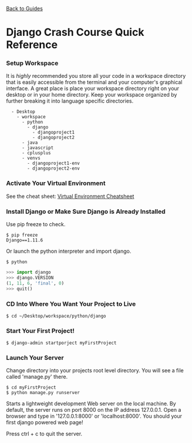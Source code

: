 [Back to Guides](../README.md)
# Django Crash Course Quick Reference

### Setup Workspace
  It is *highly* recommended you store all your code in a workspace directory that is easily accessible from the terminal and your computer's graphical interface. A great place is place your workspace directory right on your desktop or in your home directory. Keep your workspace organized by further breaking it into language specific directories.

```
  - Desktop
    - workspace
      - python
        - django
          - djangoproject1
          - djangoproject2
      - java
      - javascript
      - cplusplus
      - venvs
        - djangoproject1-env
        - djangoproject2-env
```

### Activate Your Virtual Environment

See the cheat sheet: [Virtual Environment Cheatsheet](./VirtualEnvCheatSheet.md)

### Install Django or Make Sure Django is Already Installed

Use pip freeze to check.

```shell
$ pip freeze
Django==1.11.6
```

Or launch the python interpreter and import django. 

```shell
$ python
```

```python
>>> import django
>>> django.VERSION
(1, 11, 6, 'final', 0)
>>> quit()
```

### CD Into Where You Want Your Project to Live

```shell
$ cd ~/Desktop/workspace/python/django
```

### Start Your First Project!

```shell
$ django-admin startporject myFirstProject
```

### Launch Your Server

Change directory into your projects root level directory. You will see a file called 'manage.py' there.

``` shell
$ cd myFirstProject
$ python manage.py runserver
```

Starts a lightweight development Web server on the local machine. By default, the server runs on port 8000 on the IP address 127.0.0.1. Open a browser and type in '127.0.0.1:8000' or 'localhost:8000'. You should your first django powered web page!

Press ctrl + c to quit the server.
